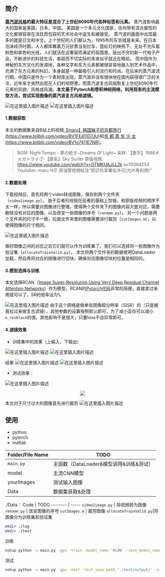 
## 简介
**[蒸汽波风格](https://www.douban.com/group/topic/120710066/?type=like)的最大特征是混合了上世纪8090年代各种标签和元素。** 蒸汽波影响最大的国家是美国，日本，中国。
美国是一个多元文化国家，任何带有混合属性的文化都很容易在活跃而包容的艺术社会中诞生和被接受。
蒸汽波的画面中出现最多的就是日文和中文。上个世纪的人们都认为，1995年的东京就是未来。在日本泡沫经济时期，人人都挥舞着万元钞票当街拦车，霓虹灯的映照下，无处不充斥着粉色和紫色的光线，人们就活在这奢靡而满足的氛围里。层出不穷的新一代电子产品，不断进步的科技生活，美丽而不切实际的未来似乎就近在眼前。
而中国作为神秘的东方文化的发源地，各种文字和东方元素都被很容易地融入到艺术作品中，充满了东方元素的科幻，本身就是一种最吸引人的流行和时尚。在后来的蒸汽波流行期，中国只是作为一个素材库出现，蒸汽波并没有很快地在国内获得很广泛的关注，近年来才突然出现在人们的视野里。而蒸汽波复古风指恢复上世纪8090年代元素的风貌、风格或风潮。**本文基于Pytorch和卷积神经网络，利用现有的主流模型方法，尝试实现图像的蒸汽波复古风格滤镜。**

![在这里插入图片描述](https://img-blog.csdnimg.cn/20201022215051651.png#pic_center)
![在这里插入图片描述](https://img-blog.csdnimg.cn/20201022215108460.png#pic_center)

#### 1.数据获取
本文的数据集来自B站上的视频[【maru】韩国妹子的京都旅行(https://www.bilibili.com/video/BV1FE411D7JU)](https://www.bilibili.com/video/BV1FE411D7JU)和[京 都 蒸 気 少 女(https://www.bilibili.com/video/BV1o7411E7NR)](https://www.bilibili.com/video/BV1o7411E7NR)。

> BGM: Night Tempo - 夢の続き~Dreams Of Light~
采样: 【歌手】1986オメガトライブ-【歌名】Sky Surfer
原版视频:
https://www.youtube.com/watch?v=OTMKUAJLL2k
av70084254
Youtuber: maru 마루
原油管视频标注“知识共享署名许可(允许再利用)”

#### 2.数据处理 
下载视频后，首先将两个video转成图像，保存到两个文件夹（`video2image.py`）。
由于后者的视频在前者的基础上剪辑，和原版视频的顺序不太一样，所以需要对图像进行整理，使得两个文件夹下的图像内容大致对应，需要删除没有对应的图像，以及改变一些图像的序号（`rename.py`）。
另一个问题是两个文件夹的尺寸不一致，后面文件夹里的图像需要进行裁剪（`cutImages.m`），以使得图像的尺寸相同。

![在这里插入图片描述](https://img-blog.csdnimg.cn/20201022212612922.png?x-oss-process=image/watermark,type_ZmFuZ3poZW5naGVpdGk,shadow_10,text_aHR0cHM6Ly9ibG9nLmNzZG4ubmV0L3FxXzM2OTM3Njg0,size_16,color_FFFFFF,t_70#pic_center)

做好图像之间的对应之后它们就可以作为训练集了。我们可以选择将一些图像作为验证集（`allocateTrainValid.py`）。
本文将两个文件夹的数据使用DataLoader加载，然后再将对应的图像进行切块，确保对应图像切块的位置是相同的。

#### 3.模型选择与训练
本文选择RCAN（[Image Super-Resolution Using Very Deep Residual Channel Attention Networks](https://link.springer.com/chapter/10.1007/978-3-030-01234-2_18)）作为模型。RCAN的[Pytorch代码](https://github.com/yulunzhang/RCAN/blob/master/RCAN_TrainCode/code/model/rcan.py)非常的简便，直接拿过来用就可以了，SR的倍率设为1。

![在这里插入图片描述](https://img-blog.csdnimg.cn/2020102221231930.png?x-oss-process=image/watermark,type_ZmFuZ3poZW5naGVpdGk,shadow_10,text_aHR0cHM6Ly9ibG9nLmNzZG4ubmV0L3FxXzM2OTM3Njg0,size_16,color_FFFFFF,t_70#pic_center)
由于这个网络是做单张图像超分辨率（SISR）的（只是被我拉过来做复古滤镜），其他参数的设置按照默认即可，为了减小显存可以减小`n_resblock`的值，其他影响不是很大，只要loss不会异常即可。
#### 4.滤镜效果

 - 训练集中的效果（上输入，下输出）

![在这里插入图片描述](https://img-blog.csdnimg.cn/20201022214312121.png?x-oss-process=image/watermark,type_ZmFuZ3poZW5naGVpdGk,shadow_10,text_aHR0cHM6Ly9ibG9nLmNzZG4ubmV0L3FxXzM2OTM3Njg0,size_16,color_FFFFFF,t_70#pic_center)
![在这里插入图片描述](https://img-blog.csdnimg.cn/20201022214532956.png?x-oss-process=image/watermark,type_ZmFuZ3poZW5naGVpdGk,shadow_10,text_aHR0cHM6Ly9ibG9nLmNzZG4ubmV0L3FxXzM2OTM3Njg0,size_16,color_FFFFFF,t_70#pic_center)

结果
![在这里插入图片描述](https://img-blog.csdnimg.cn/20201022214405613.png?x-oss-process=image/watermark,type_ZmFuZ3poZW5naGVpdGk,shadow_10,text_aHR0cHM6Ly9ibG9nLmNzZG4ubmV0L3FxXzM2OTM3Njg0,size_16,color_FFFFFF,t_70#pic_center)
![在这里插入图片描述](https://img-blog.csdnimg.cn/2020102221445668.png?x-oss-process=image/watermark,type_ZmFuZ3poZW5naGVpdGk,shadow_10,text_aHR0cHM6Ly9ibG9nLmNzZG4ubmV0L3FxXzM2OTM3Njg0,size_16,color_FFFFFF,t_70#pic_center)

 - 测试效果：

![在这里插入图片描述](https://img-blog.csdnimg.cn/20201022214125648.png?x-oss-process=image/watermark,type_ZmFuZ3poZW5naGVpdGk,shadow_10,text_aHR0cHM6Ly9ibG9nLmNzZG4ubmV0L3FxXzM2OTM3Njg0,size_16,color_FFFFFF,t_70#pic_center)

<div align="center">
 <img src="https://img-blog.csdnimg.cn/20201022215742858.png?x-oss-process=image/watermark,type_ZmFuZ3poZW5naGVpdGk,shadow_10,text_aHR0cHM6Ly9ibG9nLmNzZG4ubmV0L3FxXzM2OTM3Njg0,size_16,color_FFFFFF,t_70#pic_center" >
 </div>


本文对于尺寸过大的图像首先进行裁剪
![在这里插入图片描述](https://img-blog.csdnimg.cn/20201022215756105.png?x-oss-process=image/watermark,type_ZmFuZ3poZW5naGVpdGk,shadow_10,text_aHR0cHM6Ly9ibG9nLmNzZG4ubmV0L3FxXzM2OTM3Njg0,size_16,color_FFFFFF,t_70#pic_center)


## 使用
* python<br>
* pytorch<br>
* matlab<br>


 Folder/File Name | TODO  
--------| -----------
`main.py` | 主函数（DataLoader&模型调用&训练&测试）
 model | 主流CNN模型 
 yourImages | 测试输入图像 
Data|数据集获取&处理

./Data：
Code     | TODO
-------- | -----
 `video2image.py`  | 将视频转为图像
`rename.py`   | 改变图像的序号
`cutImages.m` | 裁剪图像
`allocateTrainValid.py`|将图像分为训练集和验证集

```bash
mkdir ./log
mkdir ./test
```

训练

```bash
nohup python -u main.py -gpu -train -model_name 'RCAN' -save_model_name 'RCAN' -n_resblock 8 -bt 8 > log/retroRCAN.log &
```

测试

```bash
nohup python -u main.py -gpu -test -test_save_path './test/output/' -n_resblock 8 -test_model './checkpoint/RCAN/RCAN__best' > log/RCAN_test.log &
```





